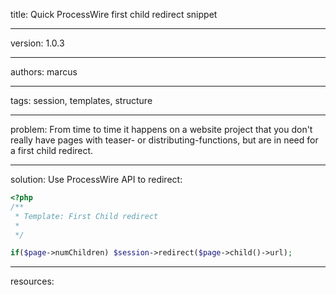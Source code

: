title: Quick ProcessWire first child redirect snippet

----

version: 1.0.3

----

authors: marcus

----

tags: session, templates, structure

----

problem:
From time to time it happens on a website project that you don't really have pages with teaser- or distributing-functions, but are in need for a first child redirect.

----

solution:
Use ProcessWire API to redirect:

```PHP
<?php
/**
 * Template: First Child redirect
 *
 */

if($page->numChildren) $session->redirect($page->child()->url);
```

----

resources:
